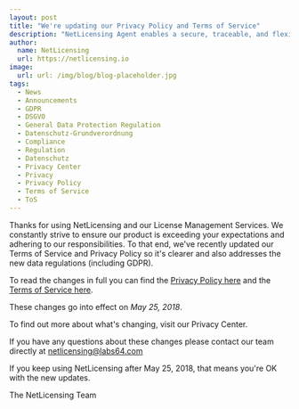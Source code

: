 ```yaml
---
layout: post
title: "We're updating our Privacy Policy and Terms of Service"
description: "NetLicensing Agent enables a secure, traceable, and flexible way of enabling offline licensing"
author:
  name: NetLicensing
  url: https://netlicensing.io
image:
  url: url: /img/blog/blog-placeholder.jpg
tags:
  - News
  - Announcements
  - GDPR
  - DSGVO
  - General Data Protection Regulation
  - Datenschutz-Grundverordnung
  - Compliance
  - Regulation
  - Datenschutz
  - Privacy Center
  - Privacy
  - Privacy Policy
  - Terms of Service
  - ToS
---
```


Thanks for using NetLicensing and our License Management Services. We constantly strive to ensure our product is exceeding your expectations and adhering to our responsibilities.
To that end, we've recently updated our Terms of Service and Privacy Policy so it's clearer and also addresses the new data regulations (including GDPR).

To read the changes in full you can find the [Privacy Policy here](https://www.labs64.com/legal/privacy-policy/2-5/) and the [Terms of Service here](ttps://www.labs64.com/legal/terms-of-service/netlicensing/2-5/).

These changes go into effect on *May 25, 2018*.

To find out more about what's changing, visit our Privacy Center.

If you have any questions about these changes please contact our team directly at <a href='mailto:netlicensing@labs64.com'>netlicensing@labs64.com</a>

If you keep using NetLicensing after May 25, 2018, that means you're OK with the new updates.

The NetLicensing Team
